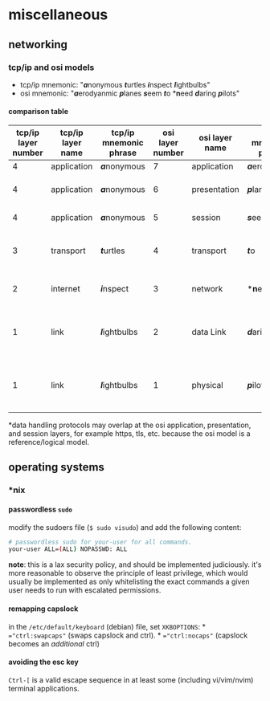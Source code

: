 miscellaneous
=============

## networking

### tcp/ip and osi models

* tcp/ip mnemonic: "***a***nonymous ***t***urtles ***i***nspect ***l***ightbulbs"
* osi mnemonic:    "***a***erodyanmic ***p***lanes ***s***eem ***t***o ***n**eed ***d***aring ***p***ilots"

#### comparison table

| tcp/ip layer number | tcp/ip layer name | tcp/ip mnemonic phrase | osi layer number | osi layer name | osi mnemonic phrase | protocol data unit (pdu) | use
|---------------------|-------------------|------------------------|------------------|----------------|---------------------|--------------------------|------------------------------------------------------------------------------------------------|
| 4                   | application       | ***a***nonymous        | 7                | application    | ***a***erodyanmic   | data                     | https, ssh, ntp, etc.                                                                          |
| 4                   | application       | ***a***nonymous        | 6                | presentation   | ***p***lanes        | data                     | typically encryption/decryption and serialization*                                             |
| 4                   | application       | ***a***nonymous        | 5                | session        | ***s***eem          | data                     | typically session management*                                                                  |
| 3                   | transport         | ***t***urtles          | 4                | transport      | ***t***o            | segment, datagram        | segmentation, acknowledgement, and multiplexing (tcp, udp)                                     |
| 2                   | internet          | ***i***nspect          | 3                | network        | ***n**eed           | packet                   | addressing, routing, traffic control (ip, icmp, arp)                                           |
| 1                   | link              | ***l***ightbulbs       | 2                | data Link      | ***d***aring        | frame                    | transmitting frames between physically connected nodes (mac, ppp, ieee 802.2 ethernet framing) |
| 1                   | link              | ***l***ightbulbs       | 1                | physical       | ***p***ilots        | bit, symbol              | transmission and reception of raw bit streams over physical media (twisted pair, coax, fiber)  |

*data handling protocols may overlap at the osi application, presentation, and session layers, for example https, tls, etc. because the osi model is a reference/logical model.

## operating systems

### *nix

#### passwordless `sudo`

modify the sudoers file (`$ sudo visudo`) and add the following content:
```bash
# passwordless sudo for your-user for all commands.
your-user ALL=(ALL) NOPASSWD: ALL
```

**note**: this is a lax security policy, and should be implemented judiciously. it's more reasonable to observe the principle of least privilege, which would usually be implemented as only whitelisting the exact commands a given user needs to run with escalated permissions.

#### remapping capslock

in the `/etc/default/keyboard` (debian) file, set `XKBOPTIONS`:
    * `="ctrl:swapcaps"` (swaps capslock and ctrl).
    * `="ctrl:nocaps"` (capslock becomes an _additional_ ctrl)

#### avoiding the esc key

`Ctrl-[` is a valid escape sequence in at least some (including vi/vim/nvim) terminal applications.
